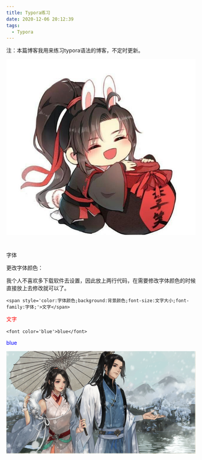 ```yaml
---
title: Typora练习
date: 2020-12-06 20:12:39
tags:
  - Typora
---
```


注：本篇博客我用来练习typora语法的博客，不定时更新。

![](https://raw.githubusercontent.com/rabbitcat04261028/picgo/master/Q%E7%89%88%E7%BE%A1%E7%BE%A1.jpeg)

# 



字体

更改字体颜色：

我个人不喜欢多下载软件去设置，因此放上两行代码，在需要修改字体颜色的时候直接放上去修改就可以了。

`<span style='color:字体颜色;background:背景颜色;font-size:文字大小;font-family:字体;'>文字</span>`

<span style='color:red;background:背景颜色;font-size:文字大小;font-family:字体;'>文字</span>

`<font color='blue'>blue</font>`

<font color='blue'>blue</font>



![](https://raw.githubusercontent.com/rabbitcat04261028/picgo/master/%E6%96%AD%E6%A1%A5%E6%AE%8B%E9%9B%AA.PNG)



